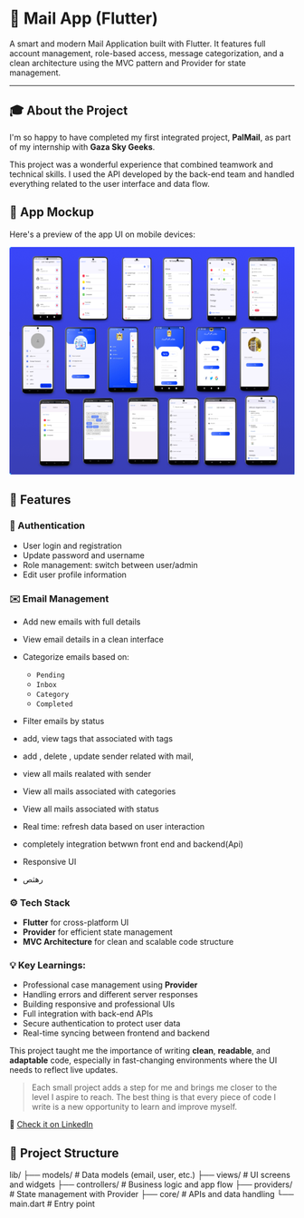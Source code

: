 # 📧 Mail App (Flutter)

A smart and modern Mail Application built with Flutter. It features full account management, role-based access, message categorization, and a clean architecture using the MVC pattern and Provider for state management.

---

## 🎓 About the Project

I'm so happy to have completed my first integrated project, **PalMail**, as part of my internship with **Gaza Sky Geeks**.

This project was a wonderful experience that combined teamwork and technical skills. I used the API developed by the back-end team and handled everything related to the user interface and data flow.

## 📸 App Mockup

Here's a preview of the app UI on mobile devices:

![App Mockup](palMail2.png)

## 🚀 Features

### 🔐 Authentication
- User login and registration
- Update password and username
- Role management: switch between user/admin
- Edit user profile information

### ✉️ Email Management
- Add new emails with full details
- View email details in a clean interface
- Categorize emails based on:
  - `Pending`
  - `Inbox`
  - `Category`
  - `Completed`
- Filter emails by status
- add, view tags that associated with tags
- add , delete , update sender related with mail,
- view all mails realated with sender
- View all mails associated with categories
- View all mails associated with status
- Real time: refresh data based on user interaction
- completely integration betwwn front end and backend(Api)
- Responsive UI
  

- رهثص 

### ⚙️ Tech Stack
- **Flutter** for cross-platform UI
- **Provider** for efficient state management
- **MVC Architecture** for clean and scalable code structure

### 💡 Key Learnings:
- Professional case management using **Provider**
- Handling errors and different server responses
- Building responsive and professional UIs
- Full integration with back-end APIs
- Secure authentication to protect user data
- Real-time syncing between frontend and backend

  
This project taught me the importance of writing **clean**, **readable**, and **adaptable** code, especially in fast-changing environments where the UI needs to reflect live updates.

> Each small project adds a step for me and brings me closer to the level I aspire to reach. The best thing is that every piece of code I write is a new opportunity to learn and improve myself.

🔗 [Check it on LinkedIn ]([https://lnkd.in/dZyhHrm2](https://www.linkedin.com/feed/update/urn:li:activity:7331405888508850176/))

## 📁 Project Structure


lib/
├── models/         # Data models (email, user, etc.)
├── views/          # UI screens and widgets
├── controllers/    # Business logic and app flow
├── providers/      # State management with Provider
├── core/           # APIs and data handling
└── main.dart       # Entry point

